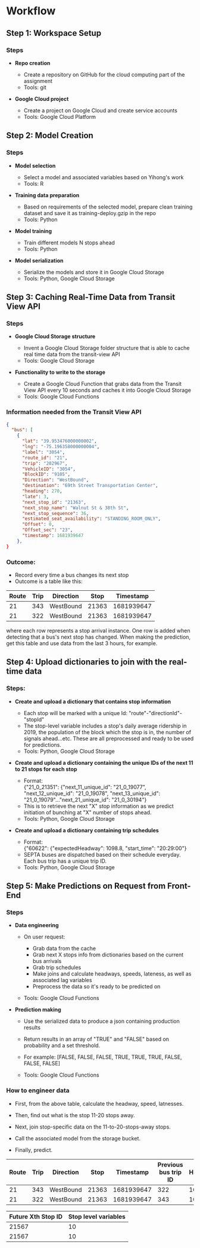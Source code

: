 # Workflow

## Step 1: Workspace Setup

### Steps

- **Repo creation**
  - Create a repository on GitHub for the cloud computing part of the assignment
  - Tools: git

- **Google Cloud project**
  - Create a project on Google Cloud and create service accounts
  - Tools: Google Cloud Platform

## Step 2: Model Creation

### Steps

- **Model selection**
  - Select a model and associated variables based on Yihong's work
  - Tools: R

- **Training data preparation**
  - Based on requirements of the selected model, prepare clean training dataset and save it as training-deploy.gzip in the repo
  - Tools: Python

- **Model training**
  - Train different models N stops ahead
  - Tools: Python

- **Model serialization**
  - Serialize the models and store it in Google Cloud Storage
  - Tools: Python, Google Cloud Storage

## Step 3: Caching Real-Time Data from Transit View API

### Steps

- **Google Cloud Storage structure**
  - Invent a Google Cloud Storage folder structure that is able to cache real time data from the transit-view API
  - Tools: Google Cloud Storage

- **Functionality to write to the storage**
  - Create a Google Cloud Function that grabs data from the Transit View API every 10 seconds and caches it into Google Cloud Storage
  - Tools: Google Cloud Functions

### Information needed from the Transit View API

```json
{
  "bus": [
    {
      "lat": "39.953476000000002",
      "lng": "-75.196358000000004",
      "label": "3054",
      "route_id": "21",
      "trip": "202967",
      "VehicleID": "3054",
      "BlockID": "9105",
      "Direction": "WestBound",
      "destination": "69th Street Transportation Center",
      "heading": 270,
      "late": 3,
      "next_stop_id": "21363",
      "next_stop_name": "Walnut St & 38th St",
      "next_stop_sequence": 36,
      "estimated_seat_availability": "STANDING_ROOM_ONLY",
      "Offset": 0,
      "Offset_sec": "23",
      "timestamp": 1681939647
    },
}
```

### Outcome:

- Record every time a bus changes its next stop
- Outcome is a table like this:

| Route | Trip | Direction | Stop  | Timestamp  |
|-------|------|-----------|-------|------------|
| 21    | 343  | WestBound | 21363 | 1681939647 |
| 21    | 322  | WestBound | 21363 | 1681939647 |

where each row represents a stop arrival instance. One row is added when detecting that a bus's next stop has changed.
When making the prediction, get this table and use data from the last 3 hours, for example.

## Step 4: Upload dictionaries to join with the real-time data

### Steps: 

- **Create and upload a dictionary that contains stop information**
  - Each stop will be marked with a unique Id: "route"-"directionId"-"stopId"
  - The stop-level variable includes a stop's daily average ridership in 2019, the population of the block which the stop is in, the number of signals ahead...etc. These are all preprocessed and ready to be used for predictions.
  - Tools: Python, Google Cloud Storage

- **Create and upload a dictionary containing the unique IDs of the next 11 to 21 stops for each stop**
  - Format:          
  {"21_0_21351": {"next_11_unique_id": "21_0_19077", "next_12_unique_id": "21_0_19078", "next_13_unique_id": "21_0_19079"..."next_21_unique_id": "21_0_30194"}
  - This is to retrieve the next "X" stop information as we predict initiation of bunching at "X" number of stops ahead.
  - Tools: Python, Google Cloud Storage

- **Create and upload a dictionary containing trip schedules**
  - Format:          
  {"60622": {"expectedHeadway": 1098.8, "start_time": "20:29:00"} 
  - SEPTA buses are dispatched based on their schedule everyday. Each bus trip has a unique trip ID. 
  - Tools: Python, Google Cloud Storage

## Step 5: Make Predictions on Request from Front-End

### Steps

- **Data engineering**
  - On user request:
    - Grab data from the cache
    - Grab next X stops info from dictionaries based on the current bus arrivals
    - Grab trip schedules
    - Make joins and calculate headways, speeds, lateness, as well as associated lag variables
    - Preprocess the data so it's ready to be predicted on

  - Tools: Google Cloud Functions

- **Prediction making**
  - Use the serialized data to produce a json containing production results
  - Return results in an array of "TRUE" and "FALSE" based on probability and a set threshold.
  - For example:
    [FALSE, FALSE, FALSE, TRUE, TRUE, TRUE, FALSE, FALSE, FALSE]
  
  - Tools: Google Cloud Functions

### How to engineer data

 - First, from the above table, calculate the headway, speed, latnesses.

 - Then, find out what is the stop 11-20 stops away.

 - Next, join stop-specific data on the 11-to-20-stops-away stops.


 - Call the associated model from the storage bucket.

 - Finally, predict.



| Route | Trip | Direction | Stop  | Timestamp  | Previous bus trip ID | Headway | Speed | Lateness | Prev_Headway | Prev_Speed | Prev_Lateness |
|-------|------|-----------|-------|------------|----------------------|---------|-------|----------|--------------|------------|---------------|
| 21    | 343  | WestBound | 21363 | 1681939647 | 322                  | 10      | 10    | 0        | 10           | 10         | 0             |
| 21    | 322  | WestBound | 21363 | 1681939647 | 343                  | 10      | 10    | 0        | 10           | 10         | 0             |


|Future Xth Stop ID  | Stop level variables |
|--------------------|----------------------|
|21567               | 10                   | 
|21567               | 10                   | 
